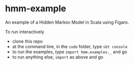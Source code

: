 # hmm-example
An example of a Hidden Markov Model in Scala using Figaro.

To run interactively
* clone this repo
* at the command line, in the `code` folder, type `sbt console`
* to run the examples, type `import hmm.examples._` and go
* to run anything else, `import` as above and go
